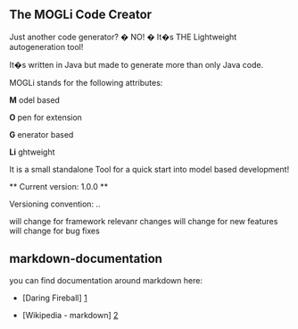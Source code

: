 ﻿The MOGLi Code Creator
--------------

Just another code generator? � NO! � It�s THE Lightweight autogeneration tool!

It�s written in Java but made to generate more than only Java code.

 

MOGLi stands for the following attributes: 

**M**  odel based

**O**  pen for extension

**G**  enerator based

**Li**  ghtweight


It is a small standalone Tool for a quick start into model based development!


**
Current version: 1.0.0
**

Versioning convention: <major>.<minor>.<revision>

<major> will change for framework relevanr changes 
<minor> will change for new features
<revision> will change for bug fixes



markdown-documentation
--------------
you can find documentation around markdown here:
- [Daring Fireball] [1]
- [Wikipedia - markdown] [2]

  [1]: http://daringfireball.net/projects/markdown/syntax
  [2]: http://en.wikipedia.org/wiki/Markdown